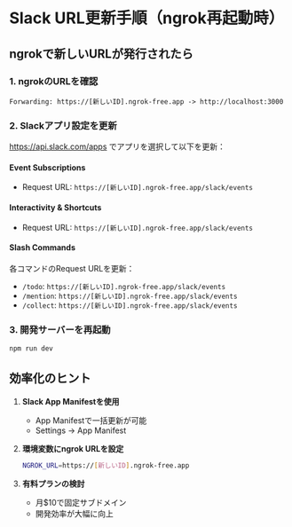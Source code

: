 # Slack URL更新手順（ngrok再起動時）

## ngrokで新しいURLが発行されたら

### 1. ngrokのURLを確認
```
Forwarding: https://[新しいID].ngrok-free.app -> http://localhost:3000
```

### 2. Slackアプリ設定を更新

https://api.slack.com/apps でアプリを選択して以下を更新：

#### Event Subscriptions
- Request URL: `https://[新しいID].ngrok-free.app/slack/events`

#### Interactivity & Shortcuts  
- Request URL: `https://[新しいID].ngrok-free.app/slack/events`

#### Slash Commands
各コマンドのRequest URLを更新：
- `/todo`: `https://[新しいID].ngrok-free.app/slack/events`
- `/mention`: `https://[新しいID].ngrok-free.app/slack/events`
- `/collect`: `https://[新しいID].ngrok-free.app/slack/events`

### 3. 開発サーバーを再起動
```bash
npm run dev
```

## 効率化のヒント

1. **Slack App Manifestを使用**
   - App Manifestで一括更新が可能
   - Settings → App Manifest

2. **環境変数にngrok URLを設定**
   ```bash
   NGROK_URL=https://[新しいID].ngrok-free.app
   ```

3. **有料プランの検討**
   - 月$10で固定サブドメイン
   - 開発効率が大幅に向上